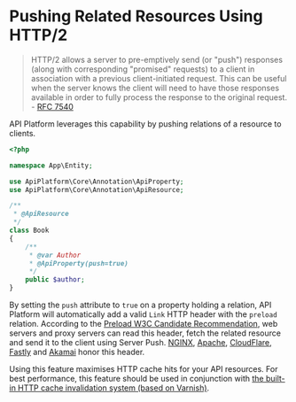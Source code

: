 # Pushing Related Resources Using HTTP/2

>    HTTP/2 allows a server to pre-emptively send (or "push") responses
     (along with corresponding "promised" requests) to a client in
     association with a previous client-initiated request.  This can be
     useful when the server knows the client will need to have those
     responses available in order to fully process the response to the
     original request.
     - [RFC 7540](https://tools.ietf.org/html/rfc7540#section-8.2)

API Platform leverages this capability by pushing relations of a resource to clients.

```php
<?php

namespace App\Entity;

use ApiPlatform\Core\Annotation\ApiProperty;
use ApiPlatform\Core\Annotation\ApiResource;

/**
 * @ApiResource
 */
class Book
{
    /**
     * @var Author
     * @ApiProperty(push=true)
     */
    public $author;
}
```

By setting the `push` attribute to `true` on a property holding a relation, API Platform will automatically add a valid `Link` HTTP header with the `preload` relation.
According to the [Preload W3C Candidate Recommendation](https://www.w3.org/TR/preload/), web servers and proxy servers can read this header, fetch the related resource and send it to the client using Server Push.
[NGINX](https://www.nginx.com/blog/nginx-1-13-9-http2-server-push/), [Apache](https://httpd.apache.org/docs/current/howto/http2.html#push), [CloudFlare](https://www.cloudflare.com/website-optimization/http2/serverpush/), [Fastly](https://docs.fastly.com/guides/performance-tuning/http2-server-push) and [Akamai](https://blogs.akamai.com/2017/03/http2-server-push-the-what-how-and-why.html) honor this header. 

Using this feature maximises HTTP cache hits for your API resources.
For best performance, this feature should be used in conjunction with [the built-in HTTP cache invalidation system (based on Varnish)](performance.md#enabling-the-built-in-http-cache-invalidation-system).
